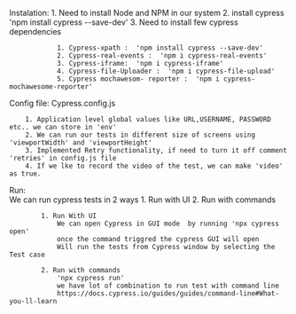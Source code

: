 Instalation:
            1. Need to install Node and NPM in our system
            2. install cypress 'npm install cypress --save-dev'
            3. Need to install few cypress dependencies 

                1. Cypress-xpath :  'npm install cypress --save-dev'
                2. Cypress-real-events :  'npm i cypress-real-events'
                3. Cypress-iframe:  'npm i cypress-iframe'
                4. Cypress-file-Uploader :  'npm i cypress-file-upload'
                5. Cypress mochawesom- reporter :  'npm i cypress-mochawesome-reporter'


Config file:  Cypress.config.js

        1. Application level global values like URL,USERNAME, PASSWORD etc.. we can store in 'env'
        2. We can run our tests in different size of screens using 'viewportWidth' and 'viewportHeight'
        3. Implemented Retry functionality, if need to turn it off comment 'retries' in config.js file
        4. If we lke to record the video of the test, we can make 'video' as true.

Run:  
    We can run cypress tests in 2 ways
        1. Run with UI
        2. Run with commands

            1. Run With UI
                We can open Cypress in GUI mode  by running 'npx cypress open'
                once the command triggred the cypress GUI will open
                Will run the tests from Cypress window by selecting the Test case

            2. Run with commands
                'npx cypress run' 
                we have lot of combination to run test with command line 
                https://docs.cypress.io/guides/guides/command-line#What-you-ll-learn